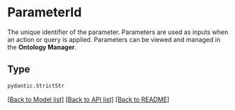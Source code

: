 # ParameterId

The unique identifier of the parameter. Parameters are used as inputs when an action or query is applied.
Parameters can be viewed and managed in the **Ontology Manager**.


## Type
```python
pydantic.StrictStr
```


[[Back to Model list]](../../../../README.md#models-v1-link) [[Back to API list]](../../../../README.md#apis-v1-link) [[Back to README]](../../../../README.md)
